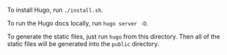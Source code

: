 To install Hugo, run `./install.sh`.

To run the Hugo docs locally, run `hugo server -D`.

To generate the static files, just run `hugo` from this directory. Then all of the static files will be generated into the `public` directory.